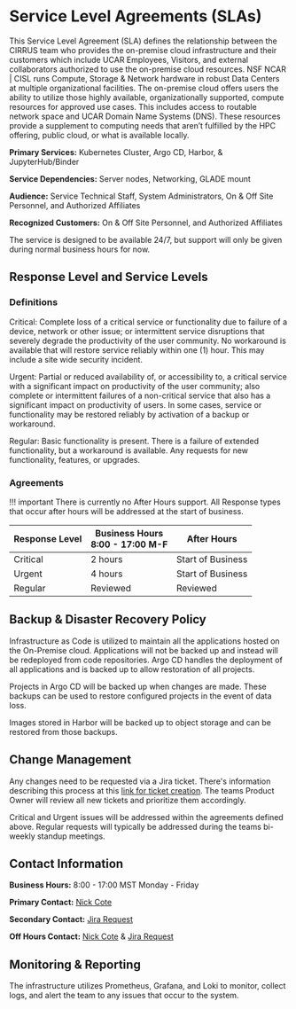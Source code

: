# Service Level Agreements (SLAs)

This Service Level Agreement (SLA) defines the relationship between the CIRRUS team who provides the on-premise cloud infrastructure and their customers which include UCAR
Employees, Visitors, and external collaborators authorized to use the on-premise cloud resources. NSF NCAR | CISL runs Compute, Storage & Network hardware in robust Data Centers at multiple organizational facilities. The on-premise cloud offers users the ability to utilize those highly available, organizationally supported, compute resources for approved use cases. This includes access to routable network space and UCAR Domain Name Systems (DNS). These resources provide a supplement to computing needs that aren’t fulfilled by the HPC offering, public cloud, or what is available locally.

**Primary Services:** Kubernetes Cluster, Argo CD, Harbor, & JupyterHub/Binder

**Service Dependencies:** Server nodes, Networking, GLADE mount

**Audience:** Service Technical Staff, System Administrators, On & Off Site Personnel, and Authorized Affiliates

**Recognized Customers:** On & Off Site Personnel, and Authorized Affiliates

The service is designed to be available 24/7, but support will only be given during normal business hours for now. 

## Response Level and Service Levels

### Definitions

Critical:  Complete loss of a critical service or functionality due to failure of a device, network or other issue; or intermittent service disruptions that severely degrade the productivity of the user community. No workaround is available that will restore service reliably within one (1) hour. This may include a site wide security incident.

Urgent: Partial or reduced availability of, or accessibility to, a critical service with a significant impact on productivity of the user community; also complete or intermittent failures of a non-critical service that also has a significant impact on productivity of users. In some cases, service or functionality may be restored reliably by activation of a backup or workaround.

Regular: Basic functionality is present. There is a failure of extended functionality, but a workaround is available. Any requests for new functionality, features, or upgrades.

### Agreements

!!! important
    There is currently no After Hours support. All Response types that occur after hours will be addressed at the start of business. 

| Response Level | Business Hours <br> 8:00 - 17:00 M-F | After Hours |
|---|---|---|
| Critical | 2 hours | Start of Business |
| Urgent | 4 hours | Start of Business |
| Regular | Reviewed | Reviewed | 

## Backup & Disaster Recovery Policy

Infrastructure as Code is utilized to maintain all the applications hosted on the On-Premise cloud. Applications will not be backed up and instead will be redeployed from code repositories. Argo CD handles the deployment of all applications and is backed up to allow restoration of all projects. 

Projects in Argo CD will be backed up when changes are made. These backups can be used to restore configured projects in the event of data loss.

Images stored in Harbor will be backed up to object storage and can be restored from those backups. 

## Change Management

Any changes need to be requested via a Jira ticket. There's information describing this process at this [link for ticket creation](../how-to/create-tickets). The teams Product Owner will review all new tickets and prioritize them accordingly. 

Critical and Urgent issues will be addressed within the agreements defined above. Regular requests will typically be addressed during the teams bi-weekly standup meetings.

## Contact Information

**Business Hours:** 8:00 - 17:00 MST Monday - Friday

**Primary Contact:** [Nick Cote](mailto:ncote@ucar.edu)

**Secondary Contact:** [Jira Request](https://jira.ucar.edu/secure/CreateIssueDetails!init.jspa?pid=18470&amp;issuetype=10903&amp;summary=User%20Request:)

**Off Hours Contact:** [Nick Cote](mailto:ncote@ucar.edu) & [Jira Request](https://jira.ucar.edu/secure/CreateIssueDetails!init.jspa?pid=18470&amp;issuetype=10903&amp;summary=User%20Request:)

## Monitoring & Reporting

The infrastructure utilizes Prometheus, Grafana, and Loki to monitor, collect logs, and alert the team to any issues that occur to the system. 